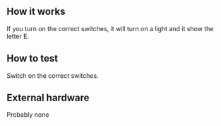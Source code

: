 <!---

This file is used to generate your project datasheet. Please fill in the information below and delete any unused
sections.

You can also include images in this folder and reference them in the markdown. Each image must be less than
512 kb in size, and the combined size of all images must be less than 1 MB.
-->

## How it works

If you turn on the correct switches, it will turn on a light and it show the letter E.

## How to test

Switch on the correct switches. 

## External hardware
Probably none
